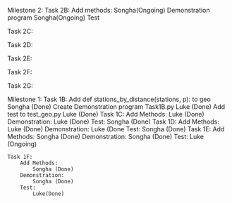 Milestone 2:
   Task 2B: 
     Add methods: 
       Songha(Ongoing)
    Demonstration program 
       Songha(Ongoing)
    Test

   Task 2C:

   Task 2D:

   Task 2E:

   Task 2F:

   Task 2G:



Milestone 1:
    Task 1B:
        Add def stations_by_distance(stations, p): to geo
            Songha (Done)
        Create Demonstration program Task1B.py
            Luke (Done)
        Add test to test_geo.py
            Luke (Done)
    Task 1C:
        Add Methods:
            Luke (Done)
        Demonstration:
            Luke (Done)
        Test:
            Songha (Done)
    Task 1D:
        Add Methods:
            Luke (Done)
        Demonstration:
            Luke (Done
        Test:
            Songha (Done)
    Task 1E:
        Add Methods:
            Songha (Done)
        Demonstration:
            Songha (Done)
        Test:
        Luke (Ongoing)

    Task 1F:
        Add Methods:
            Songha (Done)
        Demonstration:
            Songha (Done)
        Test:
            Luke(Done)

